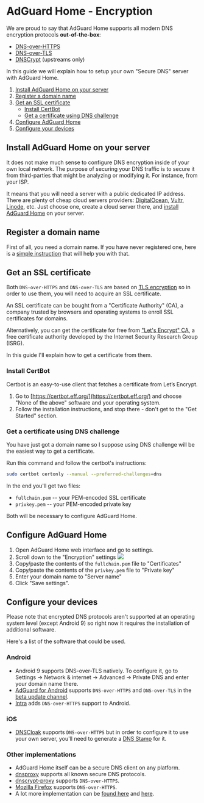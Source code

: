 # AdGuard Home - Encryption

We are proud to say that AdGuard Home supports all modern DNS encryption protocols **out-of-the-box**:

* [DNS-over-HTTPS](https://en.wikipedia.org/wiki/DNS_over_HTTPS)
* [DNS-over-TLS](https://en.wikipedia.org/wiki/DNS_over_TLS)
* [DNSCrypt](https://dnscrypt.info/) (upstreams only)

In this guide we will explain how to setup your own "Secure DNS" server with AdGuard Home.

1. [Install AdGuard Home on your server](#install)
2. [Register a domain name](#register)
3. [Get an SSL certificate](#certificate)
    * [Install CertBot](#certbot)
    * [Get a certificate using DNS challenge](#certbot-dnschallenge)
4. [Configure AdGuard Home](#configure-home)
5. [Configure your devices](#configure-devices)

<a id="install"></a>
## Install AdGuard Home on your server

It does not make much sense to configure DNS encryption inside of your own local network. The purpose of securing your DNS traffic is to secure it from third-parties that might be analyzing or modifying it. For instance, from your ISP.

It means that you will need a server with a public dedicated IP address. There are plenty of cheap cloud servers providers: [DigitalOcean](https://digitalocean.com), [Vultr](https://vultr.com), [Linode](https://www.linode.com/), etc. Just choose one, create a cloud server there, and [install AdGuard Home](Gettiing-Started) on your server.

<a id="register"></a>
## Register a domain name

First of all, you need a domain name. If you have never registered one, here is a [simple instruction](https://www.pcworld.com/article/241722/web-apps/how-to-register-your-own-domain-name.html) that will help you with that.

<a id="certificate"></a>
## Get an SSL certificate

Both `DNS-over-HTTPS` and `DNS-over-TLS` are based on [TLS encryption](https://en.wikipedia.org/wiki/Transport_Layer_Security) so in order to use them, you will need to acquire an SSL certificate.

An SSL certificate can be bought from a "Certificate Authority" (CA), a company trusted by browsers and operating systems to enroll SSL certificates for domains.

Alternatively, you can get the certificate for free from ["Let's Encrypt" CA](https://letsencrypt.org/), a free certificate authority developed by the Internet Security Research Group (ISRG).

In this guide I'll explain how to get a certificate from them.

<a id="certbot"></a>
### Install CertBot

Certbot is an easy-to-use client that fetches a certificate from Let’s Encrypt.

1. Go to [https://certbot.eff.org/](https://certbot.eff.org/) and choose "None of the above" software and your operating system.
2. Follow the installation instructions, and stop there - don't get to the "Get Started" section.

<a id="certbot-dnschallenge"></a>
### Get a certificate using DNS challenge

You have just got a domain name so I suppose using DNS challenge will be the easiest way to get a certificate.

Run this command and follow the certbot's instructions:
```bash
sudo certbot certonly --manual --preferred-challenges=dns
```

In the end you'll get two files:
* `fullchain.pem` -- your PEM-encoded SSL certificate
* `privkey.pem` -- your PEM-encoded private key

Both will be necessary to configure AdGuard Home.

<a id="configure-home"></a>
## Configure AdGuard Home

1. Open AdGuard Home web interface and go to settings.
2. Scroll down to the "Encryption" settings
    ![](https://user-images.githubusercontent.com/5947035/53301027-2a0c2b80-385f-11e9-81f3-bcc63de4eef1.png)
3. Copy/paste the contents of the `fullchain.pem` file to "Certificates"
4. Copy/paste the contents of the `privkey.pem` file to "Private key"
5. Enter your domain name to "Server name"
6. Click "Save settings".

<a id="configure-devices"></a>
## Configure your devices

Please note that encrypted DNS protocols aren't supported at an operating system level (except Android 9) so right now it requires the installation of additional software.

Here's a list of the software that could be used.

### Android

* Android 9 supports DNS-over-TLS natively. To configure it, go to Settings → Network & internet → Advanced → Private DNS and enter your domain name there.
* [AdGuard for Android](https://adguard.com/en/adguard-android/overview.html) supports `DNS-over-HTTPS` and `DNS-over-TLS` in the [beta update channel](https://adguard.com/beta.html).
* [Intra](https://getintra.org/) adds `DNS-over-HTTPS` support to Android.

### iOS

* [DNSCloak](https://itunes.apple.com/app/id1452162351) supports `DNS-over-HTTPS` but in order to configure it to use your own server, you'll need to generate a [DNS Stamp](https://dnscrypt.info/stamps) for it.

### Other implementations

* AdGuard Home itself can be a secure DNS client on any platform.
* [dnsproxy](https://github.com/AdguardTeam/dnsproxy) supports all known secure DNS protocols.
* [dnscrypt-proxy](https://github.com/jedisct1/dnscrypt-proxy) supports `DNS-over-HTTPS`.
* [Mozilla Firefox](https://www.mozilla.org/firefox/) supports `DNS-over-HTTPS`.
* A lot more implementation can be [found here](https://dnscrypt.info/implementations) and [here](https://dnsprivacy.org/wiki/display/DP/DNS+Privacy+Clients).
